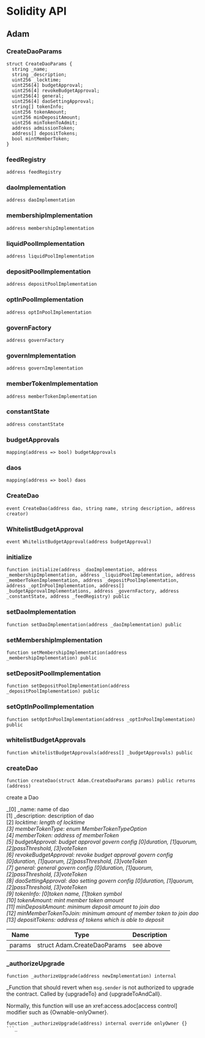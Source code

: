 # Solidity API

## Adam

### CreateDaoParams

```solidity
struct CreateDaoParams {
  string _name;
  string _description;
  uint256 _locktime;
  uint256[4] budgetApproval;
  uint256[4] revokeBudgetApproval;
  uint256[4] general;
  uint256[4] daoSettingApproval;
  string[] tokenInfo;
  uint256 tokenAmount;
  uint256 minDepositAmount;
  uint256 minTokenToAdmit;
  address admissionToken;
  address[] depositTokens;
  bool mintMemberToken;
}
```

### feedRegistry

```solidity
address feedRegistry
```

### daoImplementation

```solidity
address daoImplementation
```

### membershipImplementation

```solidity
address membershipImplementation
```

### liquidPoolImplementation

```solidity
address liquidPoolImplementation
```

### depositPoolImplementation

```solidity
address depositPoolImplementation
```

### optInPoolImplementation

```solidity
address optInPoolImplementation
```

### governFactory

```solidity
address governFactory
```

### governImplementation

```solidity
address governImplementation
```

### memberTokenImplementation

```solidity
address memberTokenImplementation
```

### constantState

```solidity
address constantState
```

### budgetApprovals

```solidity
mapping(address => bool) budgetApprovals
```

### daos

```solidity
mapping(address => bool) daos
```

### CreateDao

```solidity
event CreateDao(address dao, string name, string description, address creator)
```

### WhitelistBudgetApproval

```solidity
event WhitelistBudgetApproval(address budgetApproval)
```

### initialize

```solidity
function initialize(address _daoImplementation, address _membershipImplementation, address _liquidPoolImplementation, address _memberTokenImplementation, address _depositPoolImplementation, address _optInPoolImplementation, address[] _budgetApprovalImplementations, address _governFactory, address _constantState, address _feedRegistry) public
```

### setDaoImplementation

```solidity
function setDaoImplementation(address _daoImplementation) public
```

### setMembershipImplementation

```solidity
function setMembershipImplementation(address _membershipImplementation) public
```

### setDepositPoolImplementation

```solidity
function setDepositPoolImplementation(address _depositPoolImplementation) public
```

### setOptInPoolImplementation

```solidity
function setOptInPoolImplementation(address _optInPoolImplementation) public
```

### whitelistBudgetApprovals

```solidity
function whitelistBudgetApprovals(address[] _budgetApprovals) public
```

### createDao

```solidity
function createDao(struct Adam.CreateDaoParams params) public returns (address)
```

create a Dao

_[0] _name: name of dao \
     [1] _description: description of dao \
     [2] _locktime: length of locktime \
     [3] memberTokenType: enum MemberTokenTypeOption \
     [4] memberToken: address of memberToken \
     [5] budgetApproval: budget approval govern config [0]duration, [1]quorum, [2]passThreshold, [3]voteToken \
     [6] revokeBudgetApproval: revoke budget approval govern config [0]duration, [1]quorum, [2]passThreshold, [3]voteToken \
     [7] general: general govern config [0]duration, [1]quorum, [2]passThreshold, [3]voteToken \
     [8] daoSettingApproval: dao setting govern config [0]duration, [1]quorum, [2]passThreshold, [3]voteToken \
     [9] tokenInfo: [0]token name, [1]token symbol \
     [10] tokenAmount: mint member token amount \
     [11] minDepositAmount: minimum deposit amount to join dao \
     [12] minMemberTokenToJoin: minimum amount of member token to join dao \
     [13] depositTokens: address of tokens which is able to deposit_

| Name | Type | Description |
| ---- | ---- | ----------- |
| params | struct Adam.CreateDaoParams | see above |

### _authorizeUpgrade

```solidity
function _authorizeUpgrade(address newImplementation) internal
```

_Function that should revert when `msg.sender` is not authorized to upgrade the contract. Called by
{upgradeTo} and {upgradeToAndCall}.

Normally, this function will use an xref:access.adoc[access control] modifier such as {Ownable-onlyOwner}.

```solidity
function _authorizeUpgrade(address) internal override onlyOwner {}
```_

